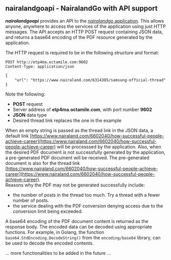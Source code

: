 ## nairalandgoapi - NairalandGo with API support

***nairalandgoapi*** provides an API to the [*nairalandgo* application](https://github.com/DISCRETEboi/nairaland-go). This allows anyone, anywhere to access the services of the application using just HTTP messages. The API accepts an HTTP POST request containing JSON data, and returns a base64 encoding of the PDF resource generated by the application.

The HTTP request is required to be in the following structure and format:

	POST http://etp4ma.octamile.com:9602
	Content-Type: application/json
	 
	{
	    "url": "https://www.nairaland.com/6314385/samsung-official-thread"
	}

Note the following:  
- **POST** request  
- Server address of **etp4ma.octamile.com**, with port number **9602**  
- **JSON** data type  
- Desired thread link replaces the one in the example  

When an empty string is passed as the thread link in the JSON data, a default link [https://www.nairaland.com/6602040/how-successful-people-achieve-career](https://www.nairaland.com/6602040/how-successful-people-achieve-career) will be processsed by the application. Also, when the desired PDF document is not successfully generated by the application, a pre-generated PDF document will be received. The pre-generated document is also for the thread link [https://www.nairaland.com/6602040/how-successful-people-achieve-career](https://www.nairaland.com/6602040/how-successful-people-achieve-career).  
Reasons why the PDF may not be generated successfully include:  
- the number of posts in the thread too much. Try a thread with a fewer number of posts.  
- the service dealing with the PDF conversion denying access due to the conversion limit being exceeded.

A base64 encoding of the PDF document content is returned as the response body. The encoded data can be decoded using appropriate functions. For example, in Golang, the function `base64.StdEncoding.DecodeString()` from the `encoding/base64` library, can be used to decode the encoded contents.

... more functionalities to be added in the future ...

